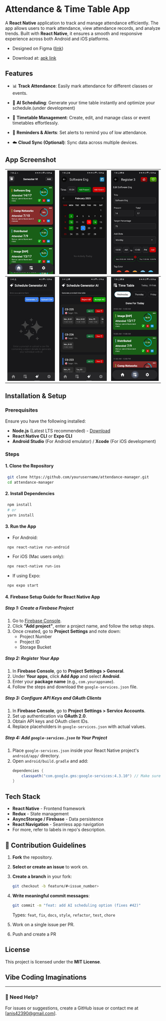 # Attendance & Time Table App

A **React Native** application to track and manage attendance efficiently. The app allows users to mark attendance, view attendance records, and analyze trends. Built with **React Native**, it ensures a smooth and responsive experience across both Android and iOS platforms.

- Designed on Figma ([link](https://www.figma.com/design/k0Mi0n6jNWGK5l1Jss1jbb/Untitled?node-id=0-1&t=fnfzmdtX0QVB6srI-1))

- Download at: [apk link](https://github.com/anisharma07/React-native-attendance-app/releases/download/v1.0.4/app-release.apk)

## Features

- 📊 **Track Attendance**: Easily mark attendance for different classes or events.
- 🤖 **AI Scheduling**: Generate your time table instantly and optimize your schedule.(under development)

- 📆 **Timetable Management**: Create, edit, and manage class or event timetables effortlessly.
- 🔔 **Reminders & Alerts**: Set alerts to remind you of low attendance.
- ☁️ **Cloud Sync (Optional)**: Sync data across multiple devices.


## App Screenshot

| ![Image 1](./src/assets/screenshots/ss1.jpeg) | ![Image 2](./src/assets/screenshots/ss3.jpeg) | ![Image 3](./src/assets//screenshots/ss4.jpeg) |
| --------------------------------------------- | --------------------------------------------- | ---------------------------------------------- |
| ![Image 4](./src/assets/screenshots/ss8.jpeg) | ![Image 5](./src/assets/screenshots/ss7.jpeg) | ![Image 6](./src/assets/screenshots/ss6.jpeg)  |

## Installation & Setup

### Prerequisites

Ensure you have the following installed:

- **Node.js** (Latest LTS recommended) - [Download](https://nodejs.org/)
- **React Native CLI** or **Expo CLI**
- **Android Studio** (For Android emulator) / **Xcode** (For iOS development)

### Steps

#### 1. Clone the Repository

```sh
 git clone https://github.com/yourusername/attendance-manager.git
 cd attendance-manager
```

#### 2. Install Dependencies

```sh
 npm install
 # or
 yarn install
```

#### 3. Run the App

- For Android:

```sh
 npx react-native run-android
```

- For iOS (Mac users only):

```sh
 npx react-native run-ios
```

- If using Expo:

```sh
 npx expo start
```

#### 4. Firebase Setup Guide for React Native App

##### Step 1: Create a Firebase Project

1. Go to [Firebase Console](https://console.firebase.google.com/).
2. Click **"Add project"**, enter a project name, and follow the setup steps.
3. Once created, go to **Project Settings** and note down:
   - Project Number
   - Project ID
   - Storage Bucket

##### Step 2: Register Your App

1. In **Firebase Console**, go to **Project Settings > General**.
2. Under **Your apps**, click **Add App** and select **Android**.
3. Enter your **package name** (e.g., `com.yourappname`).
4. Follow the steps and download the `google-services.json` file.

##### Step 3: Configure API Keys and OAuth Clients

1. In **Firebase Console**, go to **Project Settings > Service Accounts**.
2. Set up authentication via **OAuth 2.0**.
3. Obtain API keys and OAuth client IDs.
4. Replace placeholders in `google-services.json` with actual values.

##### Step 4: Add `google-services.json` to Your Project

1. Place `google-services.json` inside your React Native project's `android/app/` directory.
2. Open `android/build.gradle` and add:
   ```gradle
   dependencies {
       classpath("com.google.gms:google-services:4.3.10") // Make sure it's the latest version
   }
   ```

## Tech Stack

- **React Native** - Frontend framework
- **Redux** - State management
- **AsyncStorage / Firebase** - Data persistence
- **React Navigation** - Seamless app navigation
- For more, refer to labels in repo's description.

## 🚀 Contribution Guidelines

1. **Fork** the repository.

2. **Select or create an issue** to work on.

3. **Create a branch** in your fork:

   ```bash
   git checkout -b feature/#<issue_number>
   ```

4. **Write meaningful commit messages**:

   ```bash
   git commit -m "feat: add AI scheduling option (fixes #42)"
   ```

   Types: `feat`, `fix`, `docs`, `style`, `refactor`, `test`, `chore`

5. Work on a single issue per PR.

6. Push and create a PR

## License

This project is licensed under the **MIT License**.

## Vibe Coding Imaginations

---

### 📩 Need Help?

For issues or suggestions, create a GitHub issue or contact me at [anis42390@gmail.com].
